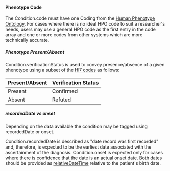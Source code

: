 #### Phenotype Code
The Condition.code must have one Coding from the [Human Phenotype Ontology](http://www.human-phenotype-ontology.org). For cases where there is no ideal HPO code to suit a researcher's needs, users may use a general HPO code as the first entry in the code array and one or more codes from other systems which are more technically accurate. 

##### Phenotype Present/Absent
Condition.verificationStatus is used to convey presence/absence of a given phenotype using a subset of the [Hl7 codes](http://terminology.hl7.org/CodeSystem/condition-ver-status) as follows:

| Present/Absent | Verification Status |
| -------------- | ------------------- |
| Present        | Confirmed           |
| Absent         | Refuted             |

##### recordedDate vs onset
Depending on the data available the condition may be tagged using recordedDate or onset.

Condition.recordedDate is described as "date record was first recorded" and, therefore, is expected to be the earliest date associated with the ascertainment of the diagnosis. Condition.onset is expected only for cases where there is confidence that the date is an actual onset date. Both dates should be provided as [relativeDateTime](http://hl7.org/fhir/R4/extension-cqf-relativedatetime.html) relative to the patient's birth date. 

